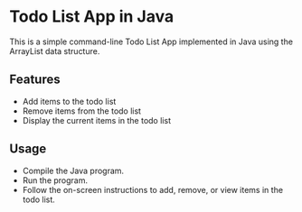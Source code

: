 # Todo List App in Java
This is a simple command-line Todo List App implemented in Java using the ArrayList data structure.

## Features
- Add items to the todo list
- Remove items from the todo list
- Display the current items in the todo list
## Usage
- Compile the Java program.
- Run the program.
- Follow the on-screen instructions to add, remove, or view items in the todo list.

